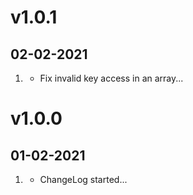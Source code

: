 # v1.0.1
##  02-02-2021

1. [](#bugfix)
    * Fix invalid key access in an array...


# v1.0.0
##  01-02-2021

1. [](#new)
    * ChangeLog started...
